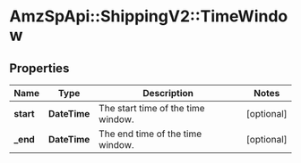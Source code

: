 # AmzSpApi::ShippingV2::TimeWindow

## Properties
Name | Type | Description | Notes
------------ | ------------- | ------------- | -------------
**start** | **DateTime** | The start time of the time window. | [optional] 
**_end** | **DateTime** | The end time of the time window. | [optional] 

